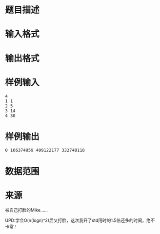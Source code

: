 

# 题目描述



# 输入格式



# 输出格式



# 样例输入


<pre>4
1 1
2 5
3 14
4 30
</pre>

# 样例输出


<pre>0 166374059 499122177 332748118 
</pre>

# 数据范围



# 来源


<p>
被自己打脸的Mike……
</p>
<p>
UPD:学会O(n(logn)^2)后又打脸，这次我开了std用时的1.5倍还多的时间，绝不卡常！
</p>
